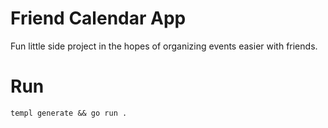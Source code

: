 # Friend Calendar App

Fun little side project in the hopes of organizing events easier with friends.

# Run
`templ generate && go run .`
